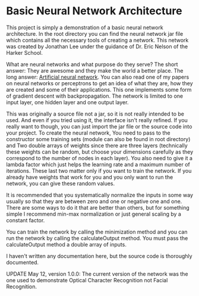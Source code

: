 # Basic Neural Network Architecture


This project is simply a demonstration of a basic neural network architecture.
In the root directory you can find the neural network jar file which contains
all the necessary tools of creating a network.
This network was created by Jonathan Lee under the guidance of Dr. Eric Nelson of the Harker School.

What are neural networks and what purpose do they serve? The short answer: They are awesome and they make the world a better place.
The long answer: [Artificial neural network](https://en.wikipedia.org/wiki/Artificial_neural_network).
You can also read one of my papers on neural networks or perceptrons to get an idea of what they are, how they are created and some of their applications. This one implements some form of gradient descent with backpropagation. The network is limited to one input layer, one hidden layer and one output layer.

This was originally a source file not a jar, so it is not really intended to be used. And even if you tried using it, the interface isn't really refined. If you really want to though, you can just import the jar file or the source code into your project. To create the neural network, You need to pass to the constructor some training sets (module can also be found in root directory) and Two double arrays of weights since there are three layers (technically these weights can be random, but choose your dimensions carefully as they correspond to the number of nodes in each layer). You also need to give it a lambda factor which just helps the learning rate and a maximum number of iterations. These last two matter only if you want to train the network. If you already have weights that work for you and you only want to run the network, you can give these random values.

It is recommended that you systematically normalize the inputs in some way usually so that they are between zero and one or negative one and one. There are some ways to do it that are better than others, but for something simple I recommend min-max normalization or just general scaling by a constant factor. 

You can train the network by calling the minimization method and you can run the network by calling the calculateOutput method. You must pass the calculateOutput method a double array of inputs.

I haven't written any documentation here, but the source code is thoroughly documented.

UPDATE May 12, version 1.0.0: The current version of the network was the one used to demonstrate Optical Character Recognition not Facial Recognition.
